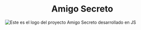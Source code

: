 <h1 align="center"> Amigo Secreto </h1>

![Este es el logo del proyecto Amigo Secreto desarrollado en JS](https://github.com/user-attachments/assets/b56659e4-405b-4276-be44-af1772b9843b)


